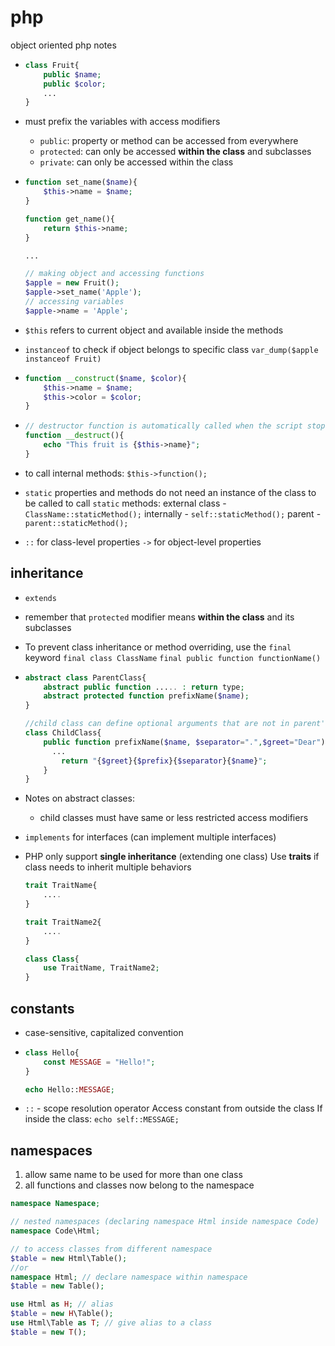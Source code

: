 # php

object oriented php notes

- ```php
  class Fruit{
      public $name;
      public $color;
      ...
  }
  ```

- must prefix the variables with access modifiers

  - `public`: property or method can be accessed from everywhere
  - `protected`: can only be accessed **within the class** and subclasses
  - `private`: can only be accessed within the class

- ```php
  function set_name($name){
      $this->name = $name;
  }
  
  function get_name(){
      return $this->name;
  }
  
  ...
  
  // making object and accessing functions
  $apple = new Fruit();
  $apple->set_name('Apple');
  // accessing variables
  $apple->name = 'Apple';
  ```

- `$this` refers to current object and available inside the methods

- `instanceof` to check if object belongs to specific class
  `var_dump($apple instanceof Fruit)`

-  ```php
   function __construct($name, $color){
       $this->name = $name;
       $this->color = $color;
   }
   ```

- ```php
  // destructor function is automatically called when the script stops or exits
  function __destruct(){
      echo "This fruit is {$this->name}";
  }
  ```

- to call internal methods: `$this->function();`

- `static` properties and methods do not need an instance of the class to be called
  to call `static` methods: 
  external class - `ClassName::staticMethod();` 
  internally - `self::staticMethod();`
  parent - `parent::staticMethod();`
  
- `::` for class-level properties
  `->` for object-level properties

## inheritance

- `extends`

- remember that `protected` modifier means **within the class** and its subclasses

- To prevent class inheritance or method overriding, use the `final` keyword
  `final class ClassName`
  `final public function functionName()`

- ```php
  abstract class ParentClass{
      abstract public function ..... : return type;
      abstract protected function prefixName($name);
  }
  
  //child class can define optional arguments that are not in parent's abstract methods
  class ChildClass{
      public function prefixName($name, $separator=".",$greet="Dear"){
  		...
          return "{$greet}{$prefix}{$separator}{$name}";
      }
  }
  ```

- Notes on abstract classes:

  - child classes must have same or less restricted access modifiers

- `implements` for interfaces (can implement multiple interfaces)

- PHP only support **single inheritance** (extending one class)
  Use **traits** if class needs to inherit multiple behaviors

  ```php
  trait TraitName{
      ....
  }
  
  trait TraitName2{
      ....
  }
  
  class Class{
      use TraitName, TraitName2;
  }
  ```

## constants

- case-sensitive, capitalized convention

- ```php
  class Hello{
      const MESSAGE = "Hello!";
  }
  
  echo Hello::MESSAGE;
  ```

- `::` - scope resolution operator 
  Access constant from outside the class
  If inside the class:
  `echo self::MESSAGE;`

## namespaces

1. allow same name to be used for more than one class
2. all functions and classes now belong to the namespace

```php
namespace Namespace;

// nested namespaces (declaring namespace Html inside namespace Code)
namespace Code\Html;

// to access classes from different namespace 
$table = new Html\Table();
//or
namespace Html; // declare namespace within namespace
$table = new Table();

use Html as H; // alias
$table = new H\Table();
use Html\Table as T; // give alias to a class
$table = new T();
```

